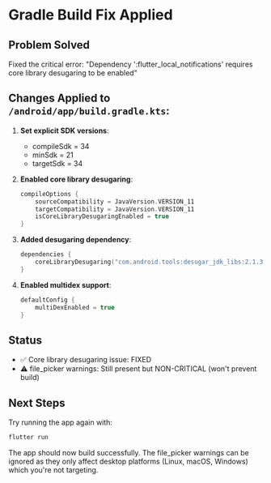 # Gradle Build Fix Applied

## Problem Solved
Fixed the critical error: "Dependency ':flutter_local_notifications' requires core library desugaring to be enabled"

## Changes Applied to `/android/app/build.gradle.kts`:

1. **Set explicit SDK versions**:
   - compileSdk = 34
   - minSdk = 21
   - targetSdk = 34

2. **Enabled core library desugaring**:
   ```kotlin
   compileOptions {
       sourceCompatibility = JavaVersion.VERSION_11
       targetCompatibility = JavaVersion.VERSION_11
       isCoreLibraryDesugaringEnabled = true
   }
   ```

3. **Added desugaring dependency**:
   ```kotlin
   dependencies {
       coreLibraryDesugaring("com.android.tools:desugar_jdk_libs:2.1.3")
   }
   ```

4. **Enabled multidex support**:
   ```kotlin
   defaultConfig {
       multiDexEnabled = true
   }
   ```

## Status
- ✅ Core library desugaring issue: FIXED
- ⚠️ file_picker warnings: Still present but NON-CRITICAL (won't prevent build)

## Next Steps
Try running the app again with:
```bash
flutter run
```

The app should now build successfully. The file_picker warnings can be ignored as they only affect desktop platforms (Linux, macOS, Windows) which you're not targeting.